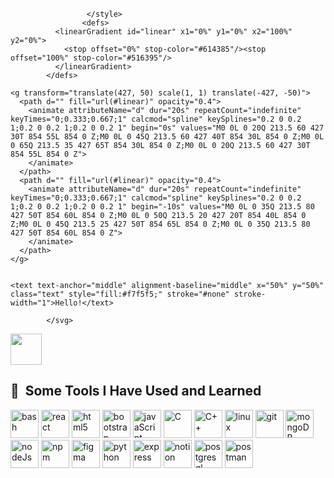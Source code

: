<svg xmlns="http://www.w3.org/2000/svg" xmlns:xlink="http://www.w3.org/1999/xlink" style="z-index:1;position:relative" width="854" height="100" viewBox="0 0 854 100">
                <style>
                        .text {
						font-size: 70px;
						font-weight: 700;
						font-family: -apple-system,BlinkMacSystemFont,Segoe UI,Helvetica,Arial,sans-serif,Apple Color Emoji,Segoe UI Emoji;
					}
					.desc {
						font-size: 20px;
						font-weight: 500;
						font-family: -apple-system,BlinkMacSystemFont,Segoe UI,Helvetica,Arial,sans-serif,Apple Color Emoji,Segoe UI Emoji;
					}
                        
                     </style>
                    <defs>
              <linearGradient id="linear" x1="0%" y1="0%" x2="100%" y2="0%">
                <stop offset="0%" stop-color="#614385"/><stop offset="100%" stop-color="#516395"/>
              </linearGradient>
            </defs>
         
    <g transform="translate(427, 50) scale(1, 1) translate(-427, -50)">
      <path d="" fill="url(#linear)" opacity="0.4">
        <animate attributeName="d" dur="20s" repeatCount="indefinite" keyTimes="0;0.333;0.667;1" calcmod="spline" keySplines="0.2 0 0.2 1;0.2 0 0.2 1;0.2 0 0.2 1" begin="0s" values="M0 0L 0 20Q 213.5 60 427 30T 854 55L 854 0 Z;M0 0L 0 45Q 213.5 60 427 40T 854 30L 854 0 Z;M0 0L 0 65Q 213.5 35 427 65T 854 30L 854 0 Z;M0 0L 0 20Q 213.5 60 427 30T 854 55L 854 0 Z">
        </animate>
      </path>
      <path d="" fill="url(#linear)" opacity="0.4">
        <animate attributeName="d" dur="20s" repeatCount="indefinite" keyTimes="0;0.333;0.667;1" calcmod="spline" keySplines="0.2 0 0.2 1;0.2 0 0.2 1;0.2 0 0.2 1" begin="-10s" values="M0 0L 0 35Q 213.5 80 427 50T 854 60L 854 0 Z;M0 0L 0 50Q 213.5 20 427 20T 854 40L 854 0 Z;M0 0L 0 45Q 213.5 25 427 50T 854 65L 854 0 Z;M0 0L 0 35Q 213.5 80 427 50T 854 60L 854 0 Z">
        </animate>
      </path>
    </g>
                
     
    <text text-anchor="middle" alignment-baseline="middle" x="50%" y="50%" class="text" style="fill:#f7f5f5;" stroke="#none" stroke-width="1">Hello!</text>
                 
            </svg>
<!--
**kshitijraj1/kshitijraj1** is a ✨ _special_ ✨ repository because its `README.md` (this file) appears on your GitHub profile.

Here are some ideas to get you started:

- 🔭 I’m currently working on ...
- 🌱 I’m currently learning ...
- 👯 I’m looking to collaborate on ...
- 🤔 I’m looking for help with ...
- 💬 Ask me about ...
- 📫 How to reach me: ...
- 😄 Pronouns: ...
- ⚡ Fun fact: ...
-->
<a href="https://www.instagram.com/kshitij_raj1/">
  <img height="50" src="https://user-images.githubusercontent.com/46517096/166974368-9798f39f-1f46-499c-b14e-81f0a3f83a06.png"/>
</a>
<h2> 🚀 &nbsp;Some Tools I Have Used and Learned</h2>
<p align="left">
<link rel="stylesheet" type='text/css' href="https://cdn.jsdelivr.net/gh/devicons/devicon@latest/devicon.min.css" alt="visual studio code" width="45" height="45"/>  
<img src="https://cdn.jsdelivr.net/gh/devicons/devicon/icons/bash/bash-original.svg" alt="bash" width="45" height="45"/>
<img src="https://cdn0.iconfinder.com/data/icons/logos-brands-in-colors/128/react-256.png" alt="react" width="45" height="45"/>
<img src="https://www.iconfinder.com/icons/317755/badge_html_html5_achievement_award_reward_trophy_icon" alt="html5" width="45" height="45"/>
<img src="https://cdn.jsdelivr.net/gh/devicons/devicon@latest/icons/bootstrap/bootstrap-original-wordmark.svg" alt="bootstrap" width="45" height="45" />
<img src="https://cdn.jsdelivr.net/gh/devicons/devicon@latest/icons/javascript/javascript-original.svg" alt="javaScript" width="45" height="45"/>
<img src="https://cdn.jsdelivr.net/gh/devicons/devicon@latest/icons/c/c-original.svg" alt="C" width="45" height="45"/>
<img src="https://cdn.jsdelivr.net/gh/devicons/devicon@latest/icons/cplusplus/cplusplus-original.svg" alt="C++"  width="45" height="45"/>
<img src="https://cdn.jsdelivr.net/gh/devicons/devicon@latest/icons/linux/linux-original.svg" alt="linux"  width="45" height="45" />
<img src="https://cdn.jsdelivr.net/gh/devicons/devicon@latest/icons/git/git-original.svg" alt="git"  width="45" height="45"/>
<img src="https://cdn.jsdelivr.net/gh/devicons/devicon@latest/icons/mongodb/mongodb-original-wordmark.svg" alt="mongoDB"  width="45" height="45"/>
<img src="https://cdn.jsdelivr.net/gh/devicons/devicon@latest/icons/nodejs/nodejs-original-wordmark.svg" alt="nodeJs"  width="45" height="45"/>
<img src="https://cdn.jsdelivr.net/gh/devicons/devicon@latest/icons/npm/npm-original-wordmark.svg" alt="npm"  width="45" height="45"/>
<img src="https://cdn.jsdelivr.net/gh/devicons/devicon@latest/icons/figma/figma-original.svg" alt="figma"  width="45" height="45"/>
<img src="https://cdn.jsdelivr.net/gh/devicons/devicon@latest/icons/python/python-original.svg" alt="python"  width="45" height="45"/>
<img src="https://cdn.jsdelivr.net/gh/devicons/devicon@latest/icons/express/express-original.svg" alt="express"  width="45" height="45"/>
<img src="https://cdn.jsdelivr.net/gh/devicons/devicon@latest/icons/notion/notion-original.svg" alt="notion"  width="45" height="45"/>
<img src="https://cdn.jsdelivr.net/gh/devicons/devicon@latest/icons/postgresql/postgresql-original-wordmark.svg" alt="postgresql"  width="45" height="45"/>
<img src="https://cdn.jsdelivr.net/gh/devicons/devicon@latest/icons/postman/postman-original.svg" alt="postman"  width="45" height="45"/>
</p>

